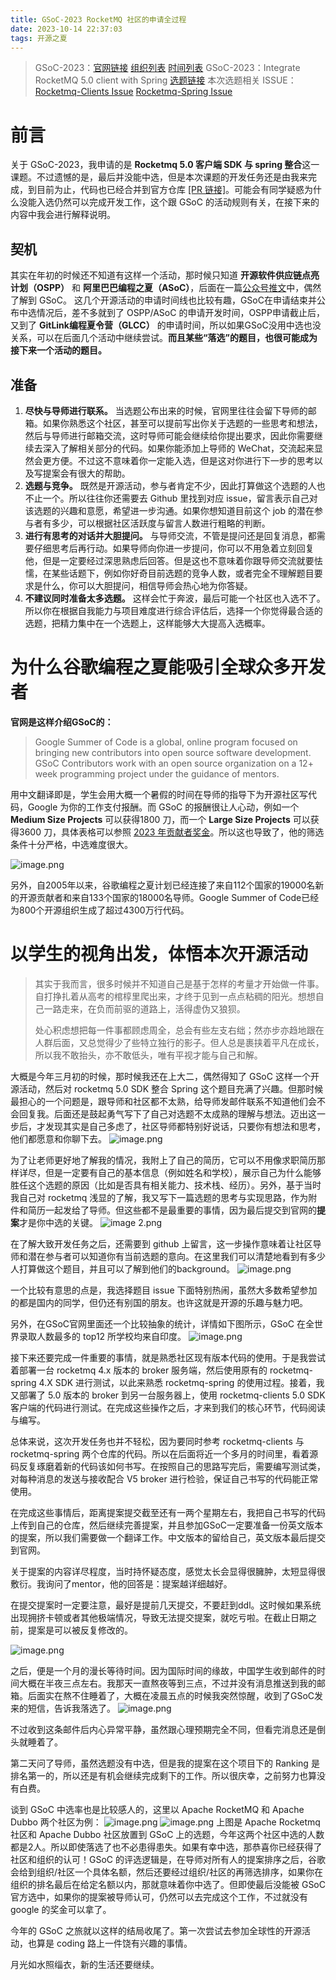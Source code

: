 ```yaml
---
title: GSoC-2023 RocketMQ 社区的申请全过程
date: 2023-10-14 22:37:03
tags: 开源之夏
---
```

> GSoC-2023：[官网链接](https://summerofcode.withgoogle.com/)  [组织列表](https://summerofcode.withgoogle.com/programs/2023/organizations)  [时间列表](https://developers.google.com/open-source/gsoc/timeline?hl=zh-cn)
> GSoC-2023：Integrate RocketMQ 5.0 client with Spring [选题链接](https://issues.apache.org/jira/browse/GSOC-122)
> 本次选题相关 ISSUE：[Rocketmq-Clients Issue](https://github.com/apache/rocketmq-clients/issues/275)  [Rocketmq-Spring Issue](https://github.com/apache/rocketmq-spring/issues/553)

# 前言

关于 GSoC-2023，我申请的是 **Rocketmq 5.0 客户端 SDK 与 spring 整合**这一课题。不过遗憾的是，最后并没能中选，但是本次课题的开发任务还是由我来完成，到目前为止，代码也已经合并到官方仓库 [[PR 链接]](https://github.com/apache/rocketmq-spring/pull/554)。可能会有同学疑惑为什么没能入选仍然可以完成开发工作，这个跟 GSoC 的活动规则有关，在接下来的内容中我会进行解释说明。

## 契机

其实在年初的时候还不知道有这样一个活动，那时候只知道 **开源软件供应链点亮计划（OSPP）** 和 **阿里巴巴编程之夏（ASoC）**，后面在一篇[公众号推文](https://mp.weixin.qq.com/s/VDF-yJ267uHczEO7QNeUqg)中，偶然了解到 GSoC。
这几个开源活动的申请时间线也比较有趣，GSoC在申请结束并公布中选情况后，差不多就到了 OSPP/ASoC 的申请开发时间，OSPP申请截止后，又到了 **GitLink编程夏令营（GLCC）** 的申请时间，所以如果GSoC没用中选也没关系，可以在后面几个活动中继续尝试。**而且某些“落选”的题目，也很可能成为接下来一个活动的题目。**

## 准备

1. **尽快与导师进行联系。** 当选题公布出来的时候，官网里往往会留下导师的邮箱。如果你熟悉这个社区，甚至可以提前写出你关于选题的一些思考和想法，然后与导师进行邮箱交流，这时导师可能会继续给你提出要求，因此你需要继续去深入了解相关部分的代码。如果你能添加上导师的 WeChat，交流起来显然会更方便。不过这不意味着你一定能入选，但是这对你进行下一步的思考以及写提案会有很大的帮助。
2. **选题与竞争。** 既然是开源活动，参与者肯定不少，因此打算做这个选题的人也不止一个。所以往往你还需要去 Github 里找到对应 issue，留言表示自己对该选题的兴趣和意愿，希望进一步沟通。如果你想知道目前这个 job 的潜在参与者有多少，可以根据社区活跃度与留言人数进行粗略的判断。
3. **进行有思考的对话并大胆提问。** 与导师交流，不管是提问还是回复消息，都需要仔细思考后再行动。如果导师向你进一步提问，你可以不用急着立刻回复他，但是一定要经过深思熟虑后回答。但是这也不意味着你跟导师交流就要怯懦，在某些话题下，例如你好奇目前选题的竞争人数，或者完全不理解题目要求是什么，你可以大胆提问，相信导师会热心地为你答疑。
4. **不建议同时准备太多选题。** 这样会忙于奔波，最后可能一个社区也入选不了。所以你在根据自我能力与项目难度进行综合评估后，选择一个你觉得最合适的选题，把精力集中在一个选题上，这样能够大大提高入选概率。

# 为什么谷歌编程之夏能吸引全球众多开发者

**官网是这样介绍GSoC的：**

> Google Summer of Code is a global, online program focused on bringing new contributors into open source software development. GSoC Contributors work with an open source organization on a 12+ week programming project under the guidance of mentors.


用中文翻译即是，学生会用大概一个暑假的时间在导师的指导下为开源社区写代码，Google 为你的工作支付报酬。而 GSoC 的报酬很让人心动，例如一个 **Medium Size Projects** 可以获得1800 刀，而一个 **Large Size Projects** 可以获得3600 刀，具体表格可以参照 [2023 年贡献者奖金](https://developers.google.com/open-source/gsoc/help/student-stipends)。所以这也导致了，他的筛选条件十分严格，中选难度很大。

![image.png](https://s2.loli.net/2023/10/14/eGkE7bi8XUCBvnw.png)

另外，自2005年以来，谷歌编程之夏计划已经连接了来自112个国家的19000名新的开源贡献者和来自133个国家的18000名导师。Google Summer of Code已经为800个开源组织生成了超过4300万行代码。

# 以学生的视角出发，体悟本次开源活动

> 其实于我而言，很多时候并不知道自己是基于怎样的考量才开始做一件事。自打挣扎着从高考的棺椁里爬出来，才终于见到一点点粘稠的阳光。想想自己一路走来，在负而前驱的道路上，活得虚伪又狼狈。
> 
> 处心积虑想把每一件事都顾虑周全，总会有些左支右绌；然亦步亦趋地跟在人群后面，又总觉得少了些特立独行的影子。但人总是裹挟着平凡在成长，所以我不敢抬头，亦不敢低头，唯有平视才能与自己和解。

大概是今年三月初的时候，那时候我还在上大二，偶然得知了 GSoC 这样一个开源活动，然后对 rocketmq 5.0 SDK 整合 Spring 这个题目充满了兴趣。但那时候最担心的一个问题是，跟导师和社区都不太熟，给导师发邮件联系不知道他们会不会回复我。后面还是鼓起勇气写下了自己对选题不太成熟的理解与想法。迈出这一步后，才发现其实是自己多虑了，社区导师都特别好说话，只要你有想法和思考，他们都愿意和你聊下去。
![image.png](https://s2.loli.net/2023/10/14/yvP89wTYdh3kUzq.png)

为了让老师更好地了解我的情况，我附上了自己的简历，它可以不用像求职简历那样详尽，但是一定要有自己的基本信息（例如姓名和学校），展示自己为什么能够胜任这个选题的原因（比如是否具有相关能力、技术栈、经历）。另外，基于当时我自己对 rocketmq 浅显的了解，我又写下一篇选题的思考与实现思路，作为附件和简历一起发给了导师。但这些都不是最重要的事情，因为最后提交到官网的**提案**才是你中选的关键。
![image _2_.png](https://s2.loli.net/2023/10/14/Xk39p1xNdYBjPRH.png)

在了解大致开发任务之后，还需要到 github 上留言，这一步操作意味着让社区导师和潜在参与者可以知道你有当前选题的意向。在这里我们可以清楚地看到有多少人打算做这个题目，并且可以了解到他们的background。
![image.png](https://s2.loli.net/2023/10/14/iYl7Fhyurc6ejPJ.png)

一个比较有意思的点是，我选择题目 issue 下面特别热闹，虽然大多数希望参加的都是国内的同学，但仍还有别国的朋友。也许这就是开源的乐趣与魅力吧。

另外，在GSoC官网里面还一个比较抽象的统计，详情如下图所示，GSoC 在全世界录取人数最多的 top12 所学校均来自印度。
![image.png](https://s2.loli.net/2023/10/14/75yY138t2AqhBJg.png)

接下来还要完成一件重要的事情，就是熟悉社区现有版本代码的使用。于是我尝试着部署一台 rocketmq 4.x 版本的 broker 服务端，然后使用原有的 rocketmq-spring 4.X SDK 进行测试，以此来熟悉 rocketmq-spring 的使用过程。接着，我又部署了 5.0 版本的 broker 到另一台服务器上，使用 rocketmq-clients 5.0 SDK 客户端的代码进行测试。在完成这些操作之后，才来到我们的核心环节，代码阅读与编写。

总体来说，这次开发任务也并不轻松，因为要同时参考 rocketmq-clients 与 rocketmq-spring 两个仓库的代码。所以在后面将近一个多月的时间里，看着源码反复琢磨着新的代码该如何书写。在按照自己的思路写完后，需要编写测试类，对每种消息的发送与接收配合 V5 broker 进行检验，保证自己书写的代码能正常使用。

在完成这些事情后，距离提案提交截至还有一两个星期左右，我把自己书写的代码上传到自己的仓库，然后继续完善提案，并且参加GSoC一定要准备一份英文版本的提案，所以我们需要做一个翻译工作。中文版本的留给自己，英文版本最后提交到官网。

关于提案的内容详尽程度，当时持怀疑态度，感觉太长会显得很臃肿，太短显得很敷衍。我询问了mentor，他的回答是：提案越详细越好。

在提交提案时一定要注意，最好是提前几天提交，不要赶到ddl。这时候如果系统出现拥挤卡顿或者其他极端情况，导致无法提交提案，就吃亏啦。在截止日期之前，提案是可以被反复修改的。

![image.png](https://s2.loli.net/2023/10/14/O8LKHPBbXiuYaWo.png)

之后，便是一个月的漫长等待时间。因为国际时间的缘故，中国学生收到邮件的时间大概在半夜三点左右。我那天一直熬夜等到三点，不过并没有消息推送到我的邮箱。后面实在熬不住睡着了，大概在凌晨五点的时候我突然惊醒，收到了GSoC发来的短信，告诉我落选了。
![image.png](https://s2.loli.net/2023/10/14/F41iWEaTQkuoKMU.png)

不过收到这条邮件后内心异常平静，虽然跟心理预期完全不同，但看完消息还是倒头就睡着了。

第二天问了导师，虽然选题没有中选，但是我的提案在这个项目下的 Ranking 是排名第一的，所以还是有机会继续完成剩下的工作。所以很庆幸，之前努力也算没有白费。

谈到 GSoC 中选率也是比较感人的，这里以 Apache RocketMQ 和 Apache Dubbo 两个社区为例：
![image.png](https://s2.loli.net/2023/10/15/Q9eufKb4G3WpJdl.png)
![image.png](https://s2.loli.net/2023/10/15/9Ul5dsxXtgRKcjH.png)
上图是 Apache Rocketmq 社区和 Apache Dubbo 社区放置到 GSoC 上的选题，今年这两个社区中选的人数都是2人。所以即使落选了也不必患得患失。如果有幸中选，那恭喜你已经获得了社区和组织的认可！GSoC 的评选逻辑是，在导师对所有人的提案排序之后，谷歌会给到组织/社区一个具体名额，然后还要经过组织/社区的再筛选排序，如果你在组织的排名最后在给定名额以内，那就意味着你中选了。但即使最后没能被 GSoC 官方选中，如果你的提案被导师认可，仍然可以去完成这个工作，不过就没有 google 的奖金可以拿了。

今年的 GSoC 之旅就以这样的结局收尾了。第一次尝试去参加全球性的开源活动，也算是 coding 路上一件饶有兴趣的事情。

月光如水照缁衣，新的生活还要继续。
